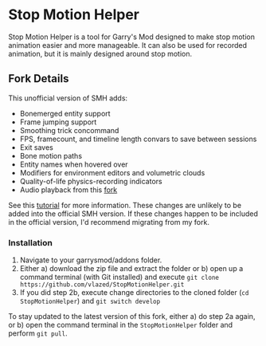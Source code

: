 Stop Motion Helper
==================
Stop Motion Helper is a tool for Garry's Mod designed to make stop motion animation easier and more manageable.
It can also be used for recorded animation, but it is mainly designed around stop motion.

## Fork Details

This unofficial version of SMH adds:
- Bonemerged entity support
- Frame jumping support
- Smoothing trick concommand
- FPS, framecount, and timeline length convars to save between sessions
- Exit saves
- Bone motion paths
- Entity names when hovered over
- Modifiers for environment editors and volumetric clouds
- Quality-of-life physics-recording indicators
- Audio playback from this [fork](https://github.com/smg4tech/StopMotionHelper)

See this [tutorial](./TUTORIAL_2.md) for more information. These changes are unlikely to be added into the official SMH version. If these changes happen to be included in the official version, I'd recommend migrating from my fork.

### Installation
1. Navigate to your garrysmod/addons folder.
2. Either a) download the zip file and extract the folder or b) open up a command terminal (with Git installed) and execute `git clone https://github.com/vlazed/StopMotionHelper.git`
3. If you did step 2b, execute change directories to the cloned folder (`cd StopMotionHelper`) and `git switch develop`

To stay updated to the latest version of this fork, either a) do step 2a again, or b) open the command terminal in the `StopMotionHelper` folder and perform `git pull`.
